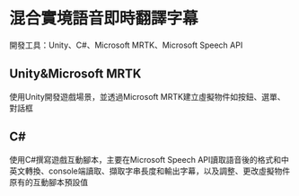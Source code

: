 # 混合實境語音即時翻譯字幕
開發工具：Unity、C#、Microsoft MRTK、Microsoft Speech API

## Unity&Microsoft MRTK
使用Unity開發遊戲場景，並透過Microsoft MRTK建立虛擬物件如按鈕、選單、對話框

## C#
使用C#撰寫遊戲互動腳本，主要在Microsoft Speech API讀取語音後的格式和中英文轉換、console端讀取、擷取字串長度和輸出字幕，以及調整、更改虛擬物件原有的互動腳本預設值
